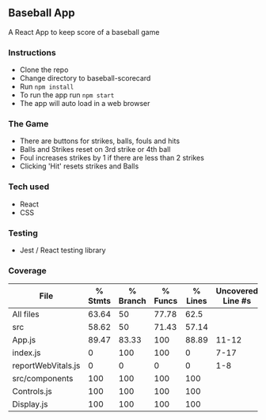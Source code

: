 ## Baseball App
A React App to keep score of a baseball game

### Instructions
- Clone the repo
- Change directory to baseball-scorecard
- Run ```npm install```
- To run the app run ```npm start```
- The app will auto load in a web browser

### The Game
- There are buttons for strikes, balls, fouls and hits
- Balls and Strikes reset on 3rd strike or 4th ball
- Foul increases strikes by 1 if there are less than 2 strikes
- Clicking 'Hit' resets strikes and Balls

### Tech used
- React
- CSS

### Testing
- Jest / React testing library

### Coverage
File                 | % Stmts | % Branch | % Funcs | % Lines | Uncovered Line #s
---------------------|---------|----------|---------|---------|-------------------
All files            |   63.64 |       50 |   77.78 |    62.5 |
 src                 |   58.62 |       50 |   71.43 |   57.14 |
  App.js             |   89.47 |    83.33 |     100 |   88.89 | 11-12
  index.js           |       0 |      100 |     100 |       0 | 7-17
  reportWebVitals.js |       0 |        0 |       0 |       0 | 1-8
 src/components      |     100 |      100 |     100 |     100 |
  Controls.js        |     100 |      100 |     100 |     100 |
  Display.js         |     100 |      100 |     100 |     100 |
